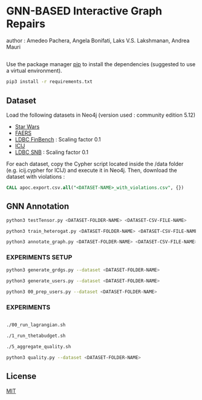 # GNN-BASED Interactive Graph Repairs

author : Amedeo Pachera, Angela Bonifati, Laks V.S. Lakshmanan, Andrea Mauri


## 

Use the package manager [pip](https://pip.pypa.io/en/stable/) to install the dependencies (suggested to use a virtual environment).

```bash
pip3 install -r requirements.txt
```

## Dataset

Load the following datasets in Neo4j (version used : community edition 5.12)

- [Star Wars](https://github.com/neo4j-graph-examples/star-wars)
- [FAERS](https://github.com/neo4j-graph-examples/healthcare-analytics)
- [LDBC FinBench](https://github.com/ldbc/ldbc_finbench_datagen) : Scaling factor 0.1   
- [ICIJ](https://github.com/neo4j-graph-examples/icij-paradise-papers) 
- [LDBC SNB](https://github.com/ldbc/ldbc_snb_datagen_spark) : Scaling factor 0.1 

For each dataset, copy the Cypher script located inside the /data folder (e.g. icij.cypher for ICIJ) and execute it in Neo4j.
Then, download the dataset with violations : 

```sql
CALL apoc.export.csv.all("<DATASET-NAME>_with_violations.csv", {})
```

## GNN Annotation

```bash
python3 testTensor.py <DATASET-FOLDER-NAME> <DATASET-CSV-FILE-NAME>

python3 train_heterogat.py <DATASET-FOLDER-NAME> <DATASET-CSV-FILE-NAME>

python3 annotate_graph.py <DATASET-FOLDER-NAME> <DATASET-CSV-FILE-NAME>

```

### EXPERIMENTS SETUP


```bash
python3 generate_grdgs.py --dataset <DATASET-FOLDER-NAME>
 
python3 generate_users.py --dataset <DATASET-FOLDER-NAME>

python3 00_prep_users.py --dataset <DATASET-FOLDER-NAME>
```

### EXPERIMENTS


```bash

./00_run_lagrangian.sh

./1_run_thetabudget.sh

./5_aggregate_quality.sh

python3 quality.py --dataset <DATASET-FOLDER-NAME>

```

## License

[MIT](https://choosealicense.com/licenses/mit/)
